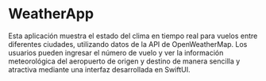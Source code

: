 # WeatherApp
Esta aplicación muestra el estado del clima en tiempo real para vuelos entre diferentes ciudades, utilizando datos de la API de OpenWeatherMap. Los usuarios pueden ingresar el número de vuelo y ver la información meteorológica del aeropuerto de origen y destino de manera sencilla y atractiva mediante una interfaz desarrollada en SwiftUI.
